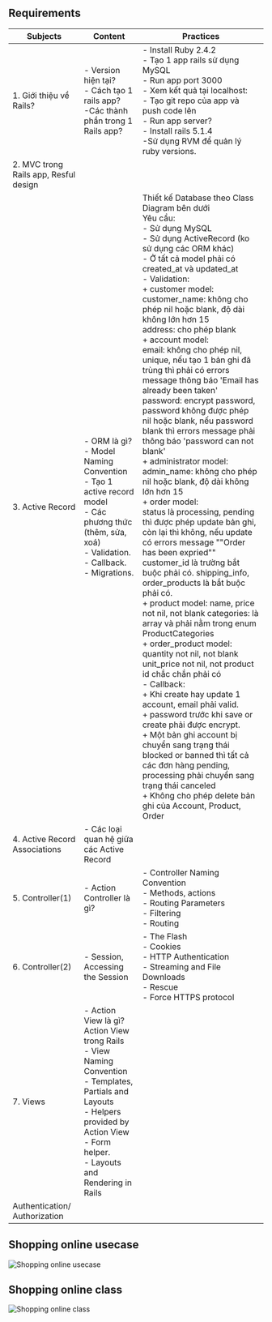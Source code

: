 ## Requirements

| Subjects | Content  | Practices  |
| ------------- |-------------| -----|
| 1. Giới thiệu về Rails?|- Version hiện tại?  <br> - Cách tạo 1 rails app?  <br> -Các thành phần trong 1 Rails app? | - Install Ruby 2.4.2 <br> - Tạo 1 app rails sử dụng MySQL  <br> - Run app port 3000  <br> - Xem kết quả tại localhost:  <br> - Tạo git repo của app và push code lên  <br> - Run app server? <br/> - Install rails 5.1.4  <br>-Sử dụng RVM để quản lý ruby versions.|
|2. MVC trong Rails app, Resful design | | |		
|3. Active Record | - ORM là gì? <br/>- Model Naming Convention <br> - Tạo 1 active record model <br> - Các phương thức (thêm, sửa, xoá) <br> - Validation. <br> - Callback.<br/> - Migrations.|Thiết kế Database theo Class Diagram bên dưới <br> Yêu cầu: <br> - Sử dụng MySQL <br> - Sử dụng ActiveRecord (ko sử dụng các ORM khác) <br> - Ở tất cả model phải có created_at và updated_at <br>- Validation: <br/> + customer model:<br/> customer_name: không cho phép nil hoặc blank, độ dài không lớn hơn 15 <br/>address: cho phép blank <br/>+ account model:<br/>email: không cho phép nil, unique, nếu tạo 1 bản ghi đã trùng thì phải có errors message thông báo 'Email has already been taken' <br/> password: encrypt password, password không được phép nil hoặc blank, nếu password blank thì errors message phải thông báo 'password can not blank' <br/> + administrator model: <br/> admin_name: không cho phép nil hoặc blank, độ dài không lớn hơn 15 <br/> + order model: <br/> status là processing, pending thì được phép update bản ghi, còn lại thì không, nếu update có errors message ""Order has been expried""  customer_id là trường bắt buộc phải có. shipping_info, order_products là bắt buộc phải có. <br/> + product model: name, price not nil, not blank categories: là array và phải nằm trong enum ProductCategories <br/>+ order_product model: quantity not nil, not blank unit_price not nil, not  product id chắc chắn phải có <br/> - Callback: <br/> + Khi create hay update 1 account, email phải valid. <br/> + password trước khi save or create phải được encrypt. <br/> + Một bản ghi account bị chuyển sang trạng thái blocked or banned thì tất cả các đơn hàng pending, processing phải chuyển sang trạng thái canceled <br/> + Không cho phép delete bản ghi của Account, Product, Order|
|4. Active Record Associations|	- Các loại quan hệ giữa các Active Record||	
|5. Controller(1)|- Action Controller là gì?| - Controller Naming Convention <br/>- Methods, actions <br/> - Routing Parameters <br/> - Filtering <br/> - Routing|	- Viết các controller, view đáp ứng biểu đồ Use case bên phải |
|6. Controller(2)|- Session, Accessing the Session |- The Flash <br/> - Cookies <br/> - HTTP Authentication <br/> - Streaming and File Downloads <br/> - Rescue <br/>- Force HTTPS protocol| 
|7. Views|- Action View là gì? Action View trong Rails <br/> - View Naming Convention <br/>- Templates, Partials and Layouts <br/> - Helpers provided by Action View <br/> - Form helper. <br/> - Layouts and Rendering in Rails| |
|Authentication/ Authorization| ||		

## Shopping online usecase
![Shopping online usecase](https://www.lucidchart.com/publicSegments/view/1e48a750-2c74-4544-9b41-8c601c5cba46/image.png)

## Shopping online class
![Shopping online class](https://www.lucidchart.com/publicSegments/view/7c5d6bc1-bb61-4e3e-85f1-f71b043f996b/image.png)